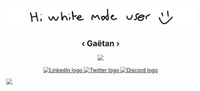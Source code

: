 <p align="center">
  <picture>
    <source media="(prefers-color-scheme: dark)" srcset="https://raw.githubusercontent.com/ghrlt/ghrlt/master/hi-darkmode.png">
    <img alt="Shows an illustrated sun in light color mode and a moon with stars in dark color mode." src="https://raw.githubusercontent.com/ghrlt/ghrlt/master/hi-whitemode.png">
</picture>
  <br>
  <span>
    <b>
      <h2 align="center">
        ‹ Gaëtan ›
      </h2>
    </b>
  </span>


  <p align="center">
    <a href="https://github.com/ryo-ma/github-profile-trophy">
      <img src="https://github-profile-trophy.vercel.app/?username=ghrlt&theme=onedark&margin-w=25&title=Joined2020,Stars,Commit,Repositories,Issues,PullRequest">
    </a>
  </p>
  
  
  <p align="center">
    <a href="https://linkedin.com/in/gahrlt" target="_blank">
      <img width="35px" src="https://content.linkedin.com/content/dam/me/business/en-us/amp/brand-site/v2/bg/LI-Bug.svg.original.svg", alt="LinkedIn logo">
    </a>
    <a href="https://twitter.com/gahrlt" target="_blank">
      <img width="35px" src="https://img.icons8.com/ios-filled/100/4a90e2/twitter.png" alt="Twitter logo">
    </a>
    <a href="https://discord.gg/cQY9hc7XHm" target="_blank">
      <img width="35px" src="https://discord.com/assets/3437c10597c1526c3dbd98c737c2bcae.svg" alt="Discord logo">
    </a>
  </p>
  <p>
    <img src="https://visit-counter.vercel.app/counter.png?page=github-ghrlt&s=18&ff=&ta=You%20are%20the%20&tb=th%20visitor">
  </p>
</p>
